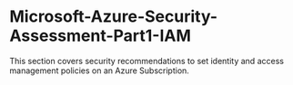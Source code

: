# Microsoft-Azure-Security-Assessment-Part1-IAM
This section covers security recommendations to set identity and access management policies on an Azure Subscription.

